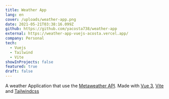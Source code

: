 ```yaml
---
title: Weather App
lang: en
cover: /uploads/weather-app.png
date: 2021-05-21T03:38:16.099Z
github: https://github.com/yacosta738/weather-app
external: https://weather-app-vuejs-acosta.vercel.app/
company: Personal
tech:
  - Vuejs
  - Tailwind
  - Vite
showInProjects: false
featured: true
draft: false
---
```

A weather Application that use the [Metaweather API](https://www.metaweather.com/api/). Made with [Vue 3](https://v3.vuejs.org/), [Vite](https://vitejs.dev/) and [Tailwindcss](https://tailwindcss.com/)
